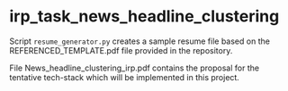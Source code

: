 # irp_task_news_headline_clustering

Script `resume_generator.py` creates a sample resume file based on the REFERENCED_TEMPLATE.pdf file provided in the repository.

File News_headline_clustering_irp.pdf contains the proposal for the tentative tech-stack which will be implemented in this project.
